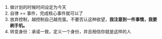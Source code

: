 1. 做计划的时候时间设定为今天
2. 自律 == 事件，完成核心事件就可以了
3. 放弃控制，越控制自己越完蛋。不要否认这种欲望，**我注意到一件事情，我要刷手机。**
4. 转变身份：承诺一致，定义一个身份，并且相信你就是这样的人
